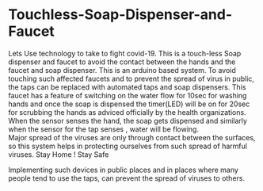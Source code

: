 # Touchless-Soap-Dispenser-and-Faucet

Lets Use technology to take to fight covid-19.
This is a touch-less Soap dispenser and faucet to avoid the contact between the hands and the faucet and soap dispenser. 
This is an arduino based system.
To avoid touching such affected faucets and to prevent the spread of virus in public, the taps can be replaced with automated taps and soap dispensers.
This faucet has a feature of switching on the water flow for 10sec for washing hands and once the soap is dispensed the timer(LED) will be on for 20sec for scrubbing the hands as adviced officially by the health organizations. When the sensor senses the hand, the soap gets dispensed and similarly when the sensor for the tap senses , water will be flowing.  
Major spread of the viruses are only through contact between the surfaces, so this system helps in protecting ourselves from such spread of harmful viruses.
Stay Home ! Stay Safe

Implementing such devices in public places and in places where many people tend to use the taps, can prevent the spread of viruses to others. 
